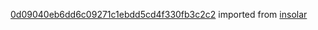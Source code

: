 [0d09040eb6dd6c09271c1ebdd5cd4f330fb3c2c2](https://github.com/insolar/insolar/commit/0d09040eb6dd6c09271c1ebdd5cd4f330fb3c2c2) imported from [insolar](https://github.com/insolar/insolar)
